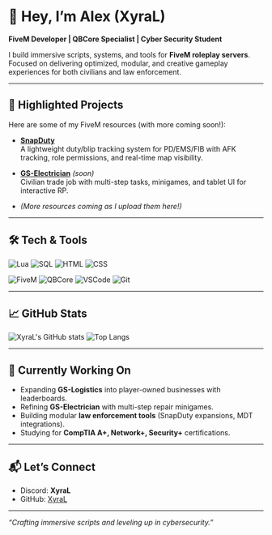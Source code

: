 # 👋 Hey, I’m Alex (XyraL)

**FiveM Developer | QBCore Specialist | Cyber Security Student**

I build immersive scripts, systems, and tools for **FiveM roleplay servers**.  
Focused on delivering optimized, modular, and creative gameplay experiences for both civilians and law enforcement.

---

## 🚓 Highlighted Projects
Here are some of my FiveM resources (with more coming soon!):

- **[SnapDuty](https://github.com/XyraL/SnapDuty)**  
  A lightweight duty/blip tracking system for PD/EMS/FIB with AFK tracking, role permissions, and real-time map visibility.

- **[GS-Electrician](https://github.com/XyraL/GS-Electrician)** _(soon)_  
  Civilian trade job with multi-step tasks, minigames, and tablet UI for interactive RP.

- *(More resources coming as I upload them here!)*

---

## 🛠️ Tech & Tools
![Lua](https://img.shields.io/badge/Lua-2C2D72?style=for-the-badge&logo=lua&logoColor=white)
![SQL](https://img.shields.io/badge/SQL-003B57?style=for-the-badge&logo=databricks&logoColor=white)
![HTML](https://img.shields.io/badge/HTML-E34F26?style=for-the-badge&logo=html5&logoColor=white)
![CSS](https://img.shields.io/badge/CSS-1572B6?style=for-the-badge&logo=css3&logoColor=white)

![FiveM](https://img.shields.io/badge/FiveM-FF5700?style=for-the-badge&logo=rockstar-games&logoColor=white)
![QBCore](https://img.shields.io/badge/QBCore-1E1E1E?style=for-the-badge&logo=lua&logoColor=blue)
![VSCode](https://img.shields.io/badge/VS_Code-007ACC?style=for-the-badge&logo=visual-studio-code&logoColor=white)
![Git](https://img.shields.io/badge/Git-F05032?style=for-the-badge&logo=git&logoColor=white)

---

## 📈 GitHub Stats
![XyraL's GitHub stats](https://github-readme-stats.vercel.app/api?username=XyraL&show_icons=true&theme=tokyonight)
![Top Langs](https://github-readme-stats.vercel.app/api/top-langs/?username=XyraL&layout=compact&theme=tokyonight)

---

## 🎯 Currently Working On
- Expanding **GS-Logistics** into player-owned businesses with leaderboards.  
- Refining **GS-Electrician** with multi-step repair minigames.  
- Building modular **law enforcement tools** (SnapDuty expansions, MDT integrations).  
- Studying for **CompTIA A+, Network+, Security+** certifications.

---

## 📬 Let’s Connect
- Discord: **XyraL**  
- GitHub: [XyraL](https://github.com/XyraL)

---

_“Crafting immersive scripts and leveling up in cybersecurity.”_
